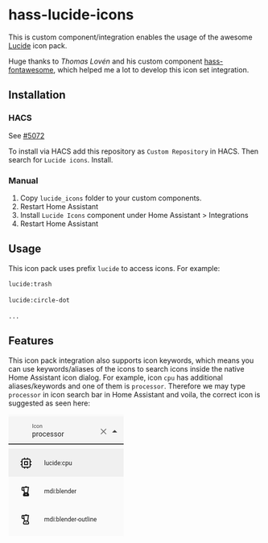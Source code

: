 # hass-lucide-icons

This is custom component/integration enables the usage of the awesome [Lucide](https://lucide.dev/) icon pack.

Huge thanks to *Thomas Lovén* and his custom component [hass-fontawesome](https://github.com/thomasloven/hass-fontawesome), which helped me a lot to develop this icon set integration.

## Installation

### HACS

See [#5072](https://github.com/home-assistant/brands/pull/5072)

To install via HACS add this repository as `Custom Repository` in HACS. Then search for `Lucide icons`. Install.

### Manual

1. Copy `lucide_icons` folder to your custom components.
2. Restart Home Assistant
3. Install `Lucide Icons` component under Home Assistant > Integrations
4. Restart Home Assistant

## Usage

This icon pack uses prefix `lucide` to access icons. For example:
```
lucide:trash

lucide:circle-dot

...
```

## Features

This icon pack integration also supports icon keywords, which means you can use keywords/aliases of the icons to search icons inside the native Home Assistant icon dialog. For example, icon `cpu` has additional aliases/keywords and one of them is `processor`. Therefore we may type `processor` in icon search bar in Home Assistant and voila, the correct icon is suggested as seen here:

![keywords example](./docs/images/keywords.png)
